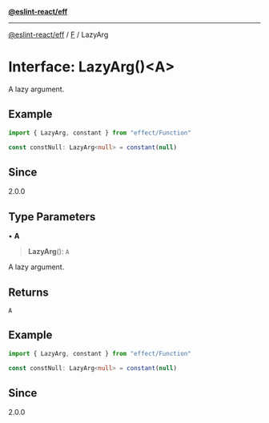 [**@eslint-react/eff**](../../../README.md)

***

[@eslint-react/eff](../../../README.md) / [F](../README.md) / LazyArg

# Interface: LazyArg()\<A\>

A lazy argument.

## Example

```ts
import { LazyArg, constant } from "effect/Function"

const constNull: LazyArg<null> = constant(null)
```

## Since

2.0.0

## Type Parameters

• **A**

> **LazyArg**(): `A`

A lazy argument.

## Returns

`A`

## Example

```ts
import { LazyArg, constant } from "effect/Function"

const constNull: LazyArg<null> = constant(null)
```

## Since

2.0.0
